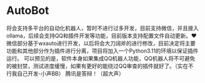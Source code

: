# AutoBot
将会支持多平台的自动化机器人，暂时不进行过多开发，目前支持微信，并且接入ollama，后续会支持QQ和插件开发等功能，目前版本支持配置文件自动更新。❤
微信部分基于wxauto进行开发，以后将会大刀阔斧的进行修改，目前决定将主要功能和其他部分作为插件进行分离，项目将加入一个Python3.11的环境以保证插件运行。
可以预见的是，软件本身如果集成QQ机器人功能，QQ机器人将不可避免的被封禁，测试进度缓慢，如果有更好的能绕过QQ审查的插件就好了。（实在不行我自己开发-小声BB）
腾讯是答辩！（超大声）
